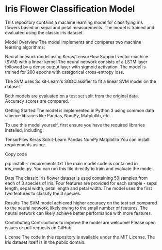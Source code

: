 # Iris Flower Classification Model
This repository contains a machine learning model for classifying iris flowers based on sepal and petal measurements. The model is trained and evaluated using the classic iris dataset.

Model Overview
The model implements and compares two machine learning algorithms:

Neural network model using Keras/TensorFlow
Support vector machine (SVM) with a linear kernel
The neural network consists of a LSTM layer followed by a dense output layer with sigmoid activation. The model is trained for 200 epochs with categorical cross-entropy loss.

The SVM uses Scikit-Learn's SGDClassifier to fit a linear SVM model on the dataset.

Both models are evaluated on a test set split from the original data. Accuracy scores are compared.

Getting Started
The model is implemented in Python 3 using common data science libraries like Pandas, NumPy, Matplotlib, etc.

To use this model yourself, first ensure you have the required libraries installed, including:

TensorFlow
Keras
Scikit-Learn
Pandas
NumPy
Matplotlib
You can install requirements using:

Copy code

pip install -r requirements.txt
The main model code is contained in iris_model.py. You can run this file directly to train and evaluate the model.

Data
The classic Iris flower dataset is used containing 50 samples from each of 3 species of Iris. Four features are provided for each sample - sepal length, sepal width, petal length and petal width. The model uses the first two features to classify the 3 species.

Results
The SVM model achieved higher accuracy on the test set compared to the neural network, likely owing to the small number of features. The neural network can likely achieve better performance with more features.

Contributing
Contributions to improve the model are welcome! Please open issues or pull requests on GitHub.

License
The code in this repository is available under the MIT License. The Iris dataset itself is in the public domain.
